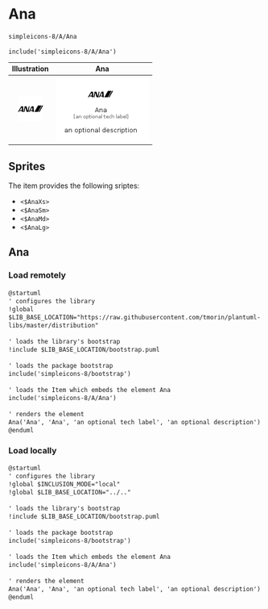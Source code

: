 # Ana


```text
simpleicons-8/A/Ana
```

```text
include('simpleicons-8/A/Ana')
```



| Illustration | Ana |
| :---: | :---: |
| ![illustration for Illustration](../../simpleicons-8/A/Ana.png) | ![illustration for Ana](../../simpleicons-8/A/Ana.Local.png) |



## Sprites
The item provides the following sriptes:

- `<$AnaXs>`
- `<$AnaSm>`
- `<$AnaMd>`
- `<$AnaLg>`





## Ana

### Load remotely
```plantuml
@startuml
' configures the library
!global $LIB_BASE_LOCATION="https://raw.githubusercontent.com/tmorin/plantuml-libs/master/distribution"

' loads the library's bootstrap
!include $LIB_BASE_LOCATION/bootstrap.puml

' loads the package bootstrap
include('simpleicons-8/bootstrap')

' loads the Item which embeds the element Ana
include('simpleicons-8/A/Ana')

' renders the element
Ana('Ana', 'Ana', 'an optional tech label', 'an optional description')
@enduml
```

### Load locally
```plantuml
@startuml
' configures the library
!global $INCLUSION_MODE="local"
!global $LIB_BASE_LOCATION="../.."

' loads the library's bootstrap
!include $LIB_BASE_LOCATION/bootstrap.puml

' loads the package bootstrap
include('simpleicons-8/bootstrap')

' loads the Item which embeds the element Ana
include('simpleicons-8/A/Ana')

' renders the element
Ana('Ana', 'Ana', 'an optional tech label', 'an optional description')
@enduml
```

